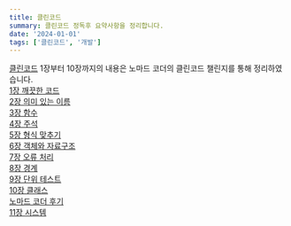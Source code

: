 ```yaml
---
title: 클린코드
summary: 클린코드 정독후 요약사항을 정리합니다.
date: '2024-01-01'
tags: ['클린코드', '개발']
---
```


[클린코드](https://www.yes24.com/Product/Goods/11681152) 1장부터 10장까지의 내용은 노마드 코더의 클린코드 챌린지를 통해 정리하였습니다.<br>
[1장 깨끗한 코드](/posts/클린코드/1장)<br>
[2장 의미 있는 이름](/posts/클린코드/2장)<br>
[3장 함수](/posts/클린코드/3장)<br>
[4장 주석](/posts/클린코드/4장)<br>
[5장 형식 맞추기](/posts/클린코드/5장)<br>
[6장 객체와 자료구조](/posts/클린코드/6장)<br>
[7장 오류 처리](/posts/클린코드/7장)<br>
[8장 경계](/posts/클린코드/8장)<br>
[9장 단위 테스트](/posts/클린코드/9장)<br>
[10장 클래스](/posts/클린코드/10장)<br>
[노마드 코더 후기](/posts/클린코드/후기)<br>
[11장 시스템](/posts/클린코드/11장)<br>
